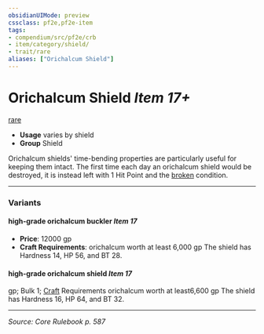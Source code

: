 ```yaml
---
obsidianUIMode: preview
cssclass: pf2e,pf2e-item
tags:
- compendium/src/pf2e/crb
- item/category/shield/
- trait/rare
aliases: ["Orichalcum Shield"]
---
```

# Orichalcum Shield *Item 17+*  
[rare](rules/traits/rare.md "Rare Rarity Trait")  

- **Usage** varies by shield
- **Group** Shield 

Orichalcum shields' time-bending properties are particularly useful for keeping them intact. The first time each day an orichalcum shield would be destroyed, it is instead left with 1 Hit Point and the [broken](rules/conditions.md#Broken) condition.

---
### Variants

#### high-grade orichalcum buckler *Item 17*

- **Price**: 12000 gp
- **Craft Requirements**: orichalcum worth at least 6,000 gp The shield has Hardness 14, HP 56, and BT 28.

#### high-grade orichalcum shield *Item 17*


gp; Bulk 1; [Craft](rules/actions/craft.md) Requirements orichalcum worth at least6,600 gp The shield has Hardness 16, HP 64, and BT 32.

---
*Source: Core Rulebook p. 587*